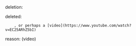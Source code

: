 deletion:

deleted:

		, or perhaps a [video](https://www.youtube.com/watch?v=EC25ARhZ5bI)

reason: (video)


